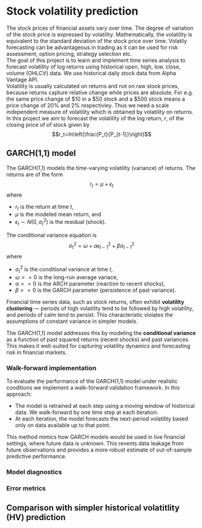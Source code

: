 # Stock volatility prediction
The stock prices of financial assets vary over time. The degree of variation of the stock price is expressed by volatility. Mathematically, the volatility is equivalent to the standard deviation of the stock price over time. Volatily forecasting can be advantageous in trading as it can be used for risk assessment, option pricing, strategy selection etc.
<br>
The goal of this project is to learn and implement time series analysis to forecast volatility of log returns using historical open, high, low, close, volume (OHLCV) data. We use historical daily stock data from Alpha Vantage API.
<br>
Volatility is usually calculated on returns and not on raw stock prices, because returns capture relative change while prices are absolute. For e.g. the same price change of $10 in a $50 stock and a $500 stock means a price change of 20% and 2% respectivley. Thus we need a scale independent measure of volatility which is obtained by volatility on returns. In this project we aim to forecast the volatility of the log return, $r$, of the closing price of of stock given by 
<br>
$$r_t=ln\left(\frac{P_t}{P_{t-1}}\right)$$

## GARCH(1,1) model
The GARCH(1,1) models the time-varying volatility (variance) of returns. The returns are of the form
$$r_t=\mu+\epsilon_t$$
where 
- $r_t$ is the return at time $t$, 
- $\mu$ is the modeled mean return, and 
- $\epsilon_t \sim N(0,\sigma_t^2)$ is the residual (shock). 

The conditional variance equation is
$$\sigma_t^2=\omega+\alpha\epsilon_{t-1}^2+\beta\sigma_{t-1}^2$$
where
- $\sigma_t^2$ is the conditional variance at time $t$,
- $\omega>=0$ is the long-run average variace,
- $\alpha>=0$ is the ARCH parameter (reaction to recent shocks),
- $\beta>=0$ is the GARCH parameter (persistence of past variance).

Financial time series data, such as stock returns, often exhibit **volatility clustering** — periods of high volatility tend to be followed by high volatility, and periods of calm tend to persist. This characteristic violates the assumptions of constant variance in simpler models.

The GARCH(1,1) model addresses this by modeling the **conditional variance** as a function of past squared returns (recent shocks) and past variances. This makes it well-suited for capturing volatility dynamics and forecasting risk in financial markets.

### Walk-forward implementation
To evaluate the performance of the GARCH(1,1) model under realistic conditions we implement a walk-forward validation framework. In this approach:
- The model is retrained at each step using a moving window of historical data. We walk-forward by one time step at each iteration.
- At each iteration, the model forecasts the next-period volatility based only on data available up to that point.

This method mimics how GARCH models would be used in live financial settings, where future data is unknown. This revents data leakage from future observations and provides a more robust estimate of out-of-sample predictive performance.

### Model diagnostics

### Error metrics

## Comparison with simpler historical volatitlity (HV) prediction 








